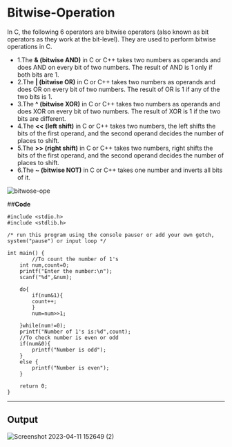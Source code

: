 # Bitwise-Operation
In C, the following 6 operators are bitwise operators (also known as bit operators as they work at the bit-level). They are used to perform bitwise operations in C.
 

- 1.The __& (bitwise AND)__ in C or C++ takes two numbers as operands and does AND on every bit of two numbers. The result of AND is 1 only if both bits are 1.  
- 2.The __| (bitwise OR)__ in C or C++ takes two numbers as operands and does OR on every bit of two numbers. The result of OR is 1 if any of the two bits is 1. 
- 3.The __^ (bitwise XOR)__ in C or C++ takes two numbers as operands and does XOR on every bit of two numbers. The result of XOR is 1 if the two bits are different. 
- 4.The __<< (left shift)__ in C or C++ takes two numbers, the left shifts the bits of the first operand, and the second operand decides the number of places to shift. 
- 5.The __>> (right shift)__ in C or C++ takes two numbers, right shifts the bits of the first operand, and the second operand decides the number of places to shift. 
- 6.The __~ (bitwise NOT)__ in C or C++ takes one number and inverts all bits of it.

![bitwose-ope](https://user-images.githubusercontent.com/113619312/234051949-06920a17-ca18-4d85-bfba-6aed5ca1309e.png)

##__Code__
```
#include <stdio.h>
#include <stdlib.h>

/* run this program using the console pauser or add your own getch, system("pause") or input loop */

int main() {
		//To count the number of 1's
	int num,count=0;
	printf("Enter the number:\n");
	scanf("%d",&num);
	
	do{
		if(num&1){
		count++;
		}
		num=num>>1;
		
	}while(num!=0);
	printf("Number of 1's is:%d",count);
	//To check number is even or odd
	if(num&0){
		printf("Number is odd");
	}
	else {
		printf("Number is even");
	}
	
	return 0;
}
```

---

## __Output__
![Screenshot 2023-04-11 152649 (2)](https://user-images.githubusercontent.com/113619312/234052498-a3f5439d-874c-483b-8108-e0da7513ffaa.png)

